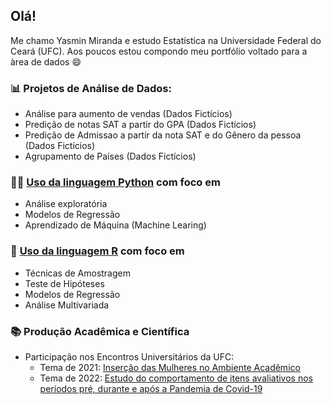 ## Olá! 

</h1> Me chamo Yasmin Miranda e estudo Estatística na Universidade Federal do Ceará (UFC). Aos poucos estou compondo meu portfólio voltado para a àrea de dados 😄 </h1>

### 📊 Projetos de Análise de Dados:
- Análise para aumento de vendas (Dados Fictícios)
- Predição de notas SAT a partir do GPA (Dados Fictícios)
- Predição de Admissao a partir da nota SAT e do Gênero da pessoa (Dados Fictícios)
- Agrupamento de Países (Dados Fictícios)


### 👩‍💻 [Uso da linguagem Python](https://github.com/ymirandan/projetosPython) com foco em
- Análise exploratória 
- Modelos de Regressão
- Aprendizado de Máquina (Machine Learing)
<!--
  - Teste de Hipóteses
  - Análise Multivariada
   
-->

### 🏫 [Uso da linguagem R](https://github.com/ymirandan/projetosR) com foco em
- Técnicas de Amostragem
- Teste de Hipóteses
- Modelos de Regressão
- Análise Multivariada
<!--
- Planejamento de Experimentos 
- Estatística Não Paramétrica
-->
### 📚 Produção Acadêmica e Científica
- Participação nos Encontros Universitários da UFC:
  - Tema de 2021: [Inserção das Mulheres no Ambiente Acadêmico](http://periodicos.ufc.br/eu/article/view/64111)
  - Tema de 2022: [Estudo do comportamento de itens avaliativos nos períodos pré, durante e após a Pandemia de Covid-19](https://eu2022.ufc.br/fortaleza/estudo-do-comportamento-de-itens-avaliativos-nos-periodos-pre-durante-e-apos-a-pandemia-de-covid-19)
